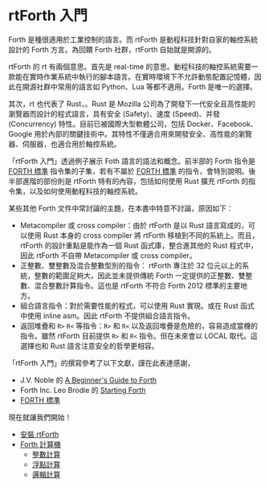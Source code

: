 # rtForth 入門 

Forth 是種很適用於工業控制的語言。而 rtForth 是動程科技針對自家的軸控系統設計的 Forth 方言。為回饋 Forth 社群，rtForth 自始就是開源的。

rtForth 的 rt 有兩個意思。首先是 real-time 的意思。動程科技的軸控系統需要一款能在實時作業系統中執行的腳本語言。在實時環境下不允許動態配置記憶體，因此在開源社群中常用的語言如 Python、Lua 等都不適用。Forth 是唯一的選擇。

其次，rt 也代表了 Rust，。Rust 是 Mozilla 公司為了開發下一代安全且高性能的瀏覽器而設計的程式語言，具有安全 (Safety)、速度 (Speed)、并發 (Concurrency) 特性。目前已被國際大型軟體公司，包括 Docker、Facebook、Google 用於內部的關鍵技術中。其特性不僅適合用來開發安全、高性能的瀏覽器、伺服器，也適合用於軸控系統。

「rtForth 入門」透過例子展示 Foth 語言的語法和概念。前半部的 Forth 指令是 [FORTH 標準](https://forth-standard.org/standard/index) 指令集的子集，若有不屬於 [FORTH 標準](https://forth-standard.org/standard/index) 的指令，會特別說明。後半部進階的部份則是 rtForth 特有的內容，包括如何使用 Rust 擴充 rtForth 的指令集，以及如何使用動程科技的軸控系統。

某些其他 Forth 文件中常討論的主題，在本書中特意不討論，原因如下：

* Metacompiler 或 cross compiler：由於 rtForth 是以 Rust 語言寫成的，可以使用 Rust 本身的 cross compiler 將 rtForth  移植到不同的系統上。而且，rtForth 的設計重點是能作為一個 Rust 函式庫，整合進其他的 Rust 程式中，因此 rtForth 不自帶 Metacompiler 或 cross compiler。
* 正整數、雙整數及混合整數型別的指令： rtForth 專注於 32 位元以上的系統，整數的範圍足夠大，因此並未提供傳統 Forth 一定提供的正整數、雙整數、混合整數計算指令。這也是 rtForth 不符合 Forth 2012 標準的主要地方。
* 組合語言指令：對於需要性能的程式，可以使用 Rust 實現。或在 Rust 函式中使用 inline asm。因此 rtForth 不提供組合語言指令。
* 返回堆疊和 `R>` `R<` 等指令：`R>` 和 `R<` 以及返回堆疊是危險的，容易造成當機的指令。雖然 rtForth 目前提供 `R>` 和 `R<` 指令。但在未來會以 LOCAL 取代。這選擇也和 Rust 語言注意安全的哲學更相容。

「rtForth 入門」的撰寫參考了以下文獻，謹在此表達感謝，
* J.V. Noble 的 [A Beginner's Guide to Forth](http://galileo.phys.virginia.edu/classes/551.jvn.fall01/primer.htm)
* Forth Inc. Leo Brodie 的 [Starting Forth](https://www.forth.com/starting-forth/)
* [FORTH 標準](https://forth-standard.org/standard/index)

現在就讓我們開始！

* [安裝 rtForth](installation.md)
* [Forth 計算機](calculator.md)
  * [整數計算](integer.md)
  * [浮點計算](float.md)
  * [邏輯計算](logic.md)
